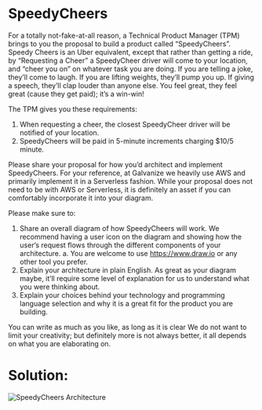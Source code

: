 # SpeedyCheers

For a totally not-fake-at-all reason, a Technical Product Manager (TPM) brings to you the proposal to build a product called “SpeedyCheers”. Speedy Cheers is an Uber equivalent, except that rather than getting a ride, by “Requesting a Cheer” a SpeedyCheer driver will come to your location, and “cheer you on” on whatever task you are doing. If you are telling a joke, they’ll come to laugh. If you are lifting weights, they’ll pump you up. If giving a speech, they’ll clap louder than anyone else. You feel great, they feel great (cause they get paid); it’s a win-win!

The TPM gives you these requirements:

  1. When requesting a cheer, the closest SpeedyCheer driver will be notified of your location.
  2. SpeedyCheers will be paid in 5-minute increments charging $10/5 minute.

Please share your proposal for how you’d architect and implement SpeedyCheers. For your reference, at Galvanize we heavily use AWS and primarily implement it in a Serverless fashion. While your proposal does not need to be with AWS or Serverless, it is definitely an asset if you can comfortably incorporate it into your diagram.

Please make sure to:

  1. Share an overall diagram of how SpeedyCheers will work. We recommend having a user icon on the diagram and showing how the user’s request flows through the different   components of your architecture.
         a. You are welcome to use https://www.draw.io or any other tool you prefer.
  3.  Explain your architecture in plain English. As great as your diagram maybe, it’ll require some level of explanation for us to understand what you were thinking about.
  4. Explain your choices behind your technology and programming language selection and why it is a great fit for the product you are building.

You can write as much as you like, as long as it is clear We do not want to limit your creativity; but definitely more is not always better, it all
depends on what you are elaborating on.



# Solution:

![SpeedyCheers Architecture](https://github.com/rkreddybogati/SpeedyCheers/assets/7385088/469613ea-d99f-49f9-af32-7e972af29e98)


